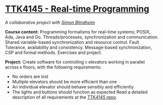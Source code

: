 # [TTK4145 - Real-time Programming](https://www.ntnu.edu/studies/courses/TTK4145)

*A collaborative project with [Simon Blindheim](https://github.com/simbli)*

**Course content:** Programming formalisms for real-time systems; POSIX, Ada, Java and Go. Threads/processes, synchronization and communication. Shared variable-based synchronization and resource control. Fault Tolerance, availability and consistency. Message-based synchronization, CSP and formal methods. Exercises and project.

**Project:** Create software for controlling `n` elevators working in parallel across `m` floors, with the following requirements:
- No orders are lost
- Multiple elevators should be more efficient than one
- An individual elevator should behave sensibly and efficiently
- The lights and buttons should function as expected
Read a detailed description of all requirements at the [TTK4145 repo](https://github.com/TTK4145/Project#elevator-project).
